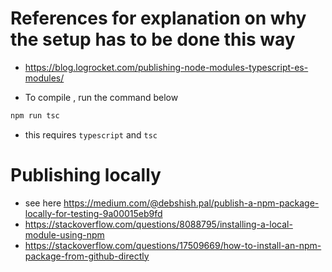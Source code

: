 # References for explanation on why the setup has to be done this way

* https://blog.logrocket.com/publishing-node-modules-typescript-es-modules/



* To compile , run the command below

```bash
npm run tsc
```

* this requires `typescript` and `tsc`


# Publishing locally

* see here
https://medium.com/@debshish.pal/publish-a-npm-package-locally-for-testing-9a00015eb9fd
* https://stackoverflow.com/questions/8088795/installing-a-local-module-using-npm
* https://stackoverflow.com/questions/17509669/how-to-install-an-npm-package-from-github-directly